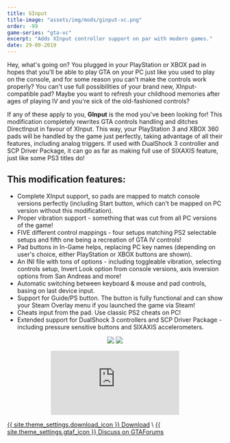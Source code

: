 ```yaml
---
title: GInput
title-image: "assets/img/mods/ginput-vc.png"
order: -99
game-series: "gta-vc"
excerpt: "Adds XInput controller support on par with modern games."
date: 29-09-2019
---
```

Hey, what's going on? You plugged in your PlayStation or XBOX pad in hopes that you'll be able to play GTA on your PC just like you used to play on the console, and for some reason you can't make the controls work properly? You can't use full possibilities of your brand new, XInput-compatible pad? Maybe you want to refresh your childhood memories after ages of playing IV and you're sick of the old-fashioned controls?

If any of these apply to you, **GInput** is the mod you've been looking for! This modification completely rewrites GTA controls handling and ditches DirectInput in favour of XInput. This way, your PlayStation 3 and XBOX 360 pads will be handled by the game just perfectly, taking advantage of all their features, including analog triggers. If used with DualShock 3 controller and SCP Driver Package, it can go as far as making full use of SIXAXIS feature, just like some PS3 titles do!

## This modification features:
* Complete XInput support, so pads are mapped to match console versions perfectly (including Start button, which can't be mapped on PC version without this modification).
* Proper vibration support - something that was cut from all PC versions of the game!
* FIVE different control mappings - four setups matching PS2 selectable setups and fifth one being a recreation of GTA IV controls!
* Pad buttons in In-Game helps, replacing PC key names (depending on user's choice, either PlayStation or XBOX buttons are shown).
* An INI file with tons of options - including toggleable vibration, selecting controls setup, Invert Look option from console versions, axis inversion options from San Andreas and more!
* Automatic switching between keyboard & mouse and pad controls, basing on last device input.
* Support for Guide/PS button. The button is fully functional and can show your Steam Overlay menu if you launched the game via Steam!
* Cheats input from the pad. Use classic PS2 cheats on PC!
* Extended support for DualShock 3 controllers and SCP Driver Package - including pressure sensitive buttons and SIXAXIS accelerometers.

<p class="mod-screenshot" align="center">
<a href="http://i.imgur.com/tPb3HFb.jpg"><img src="http://i.imgur.com/tPb3HFbl.jpg"></a>
<a href="http://i.imgur.com/dLQAPxy.jpg"><img src="http://i.imgur.com/dLQAPxyl.jpg"></a>
</p>

<div align="center" class="video-container">
<iframe src="https://www.youtube.com/embed/e9rGqtJDtXc" frameborder="0" allowfullscreen></iframe>
</div>

<a href="http://silent.rockstarvision.com/uploads/GInputVC.zip" class="button" role="button">{{ site.theme_settings.download_icon }} Download</a> \\
<a href="https://gtaforums.com/topic/562765-ginput/" class="button forums" role="button">{{ site.theme_settings.gtaf_icon }} Discuss on GTAForums</a>